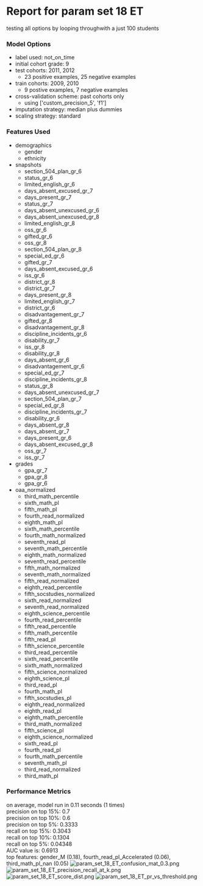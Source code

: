 # Report for param set 18 ET
testing all options by looping throughwith a just 100 students

### Model Options
* label used: not_on_time
* initial cohort grade: 9
* test cohorts: 2011, 2012
	 * 23 positive examples, 25 negative examples
* train cohorts: 2009, 2010
	 * 9 postive examples, 7 negative examples
* cross-validation scheme: past cohorts only
	 * using ['custom_precision_5', 'f1']
* imputation strategy: median plus dummies
* scaling strategy: standard

### Features Used
* demographics
	 * gender
	 * ethnicity
* snapshots
	 * section_504_plan_gr_6
	 * status_gr_6
	 * limited_english_gr_6
	 * days_absent_excused_gr_7
	 * days_present_gr_7
	 * status_gr_7
	 * days_absent_unexcused_gr_6
	 * days_absent_unexcused_gr_8
	 * limited_english_gr_8
	 * oss_gr_6
	 * gifted_gr_6
	 * oss_gr_8
	 * section_504_plan_gr_8
	 * special_ed_gr_6
	 * gifted_gr_7
	 * days_absent_excused_gr_6
	 * iss_gr_6
	 * district_gr_8
	 * district_gr_7
	 * days_present_gr_8
	 * limited_english_gr_7
	 * district_gr_6
	 * disadvantagement_gr_7
	 * gifted_gr_8
	 * disadvantagement_gr_8
	 * discipline_incidents_gr_6
	 * disability_gr_7
	 * iss_gr_8
	 * disability_gr_8
	 * days_absent_gr_6
	 * disadvantagement_gr_6
	 * special_ed_gr_7
	 * discipline_incidents_gr_8
	 * status_gr_8
	 * days_absent_unexcused_gr_7
	 * section_504_plan_gr_7
	 * special_ed_gr_8
	 * discipline_incidents_gr_7
	 * disability_gr_6
	 * days_absent_gr_8
	 * days_absent_gr_7
	 * days_present_gr_6
	 * days_absent_excused_gr_8
	 * oss_gr_7
	 * iss_gr_7
* grades
	 * gpa_gr_7
	 * gpa_gr_8
	 * gpa_gr_6
* oaa_normalized
	 * third_math_percentile
	 * sixth_math_pl
	 * fifth_math_pl
	 * fourth_read_normalized
	 * eighth_math_pl
	 * sixth_math_percentile
	 * fourth_math_normalized
	 * seventh_read_pl
	 * seventh_math_percentile
	 * eighth_math_normalized
	 * seventh_read_percentile
	 * fifth_math_normalized
	 * seventh_math_normalized
	 * fifth_read_normalized
	 * eighth_read_percentile
	 * fifth_socstudies_normalized
	 * sixth_read_normalized
	 * seventh_read_normalized
	 * eighth_science_percentile
	 * fourth_read_percentile
	 * fifth_read_percentile
	 * fifth_math_percentile
	 * fifth_read_pl
	 * fifth_science_percentile
	 * third_read_percentile
	 * sixth_read_percentile
	 * sixth_math_normalized
	 * fifth_science_normalized
	 * eighth_science_pl
	 * third_read_pl
	 * fourth_math_pl
	 * fifth_socstudies_pl
	 * eighth_read_normalized
	 * eighth_read_pl
	 * eighth_math_percentile
	 * third_math_normalized
	 * fifth_science_pl
	 * eighth_science_normalized
	 * sixth_read_pl
	 * fourth_read_pl
	 * fourth_math_percentile
	 * seventh_math_pl
	 * third_read_normalized
	 * third_math_pl

### Performance Metrics
on average, model run in 0.11 seconds (1 times) <br/>precision on top 15%: 0.7 <br/>precision on top 10%: 0.6 <br/>precision on top 5%: 0.3333 <br/>recall on top 15%: 0.3043 <br/>recall on top 10%: 0.1304 <br/>recall on top 5%: 0.04348 <br/>AUC value is: 0.6913 <br/>top features: gender_M (0.18), fourth_read_pl_Accelerated (0.06), third_math_pl_nan (0.05)
![param_set_18_ET_confusion_mat_0.3.png](figs/param_set_18_ET_confusion_mat_0.3.png)
![param_set_18_ET_precision_recall_at_k.png](figs/param_set_18_ET_precision_recall_at_k.png)
![param_set_18_ET_score_dist.png](figs/param_set_18_ET_score_dist.png)
![param_set_18_ET_pr_vs_threshold.png](figs/param_set_18_ET_pr_vs_threshold.png)
